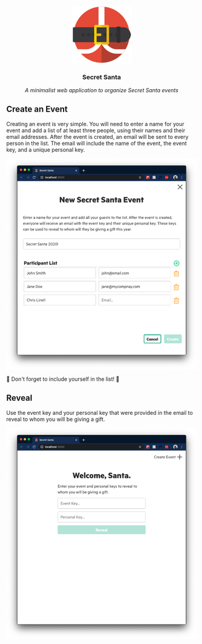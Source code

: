 <div align="center">
    <img src="lib/santa-claus-icon.png" alt="Secret Santa Icon" width="160">
    <h3>Secret Santa</h3>
    <p><i>A minimalist web application to organize Secret Santa events</i></p>
</div>

## Create an Event

Creating an event is very simple. You will need to enter a name for your event and add a list of at least three people, using their names and their email addresses. After the event is created, an email will be sent to every person in the list. The email will include the name of the event, the event key, and a unique personal key.

![New Event Screenshot](lib/new-event.png)

:mega: Don't forget to include yourself in the list! :mega:

## Reveal

Use the event key and your personal key that were provided in the email to reveal to whom you will be giving a gift.

![Revealing Secret Screenshot](lib/welcome.png)